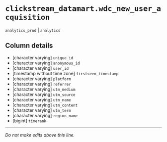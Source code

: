 # `clickstream_datamart.wdc_new_user_acquisition`
`analytics_prod` | `analytics`

## Column details
* [character varying] `unique_id`
* [character varying] `anonymous_id`
* [character varying] `user_id`
* [timestamp without time zone] `firstseen_timestamp`
* [character varying] `platform`
* [character varying] `referrer`
* [character varying] `utm_medium`
* [character varying] `utm_source`
* [character varying] `utm_name`
* [character varying] `utm_content`
* [character varying] `utm_term`
* [character varying] `region_name`
* [bigint]    `timerank`

-------------------------------------------------------------------------------
*Do not make edits above this line.*

